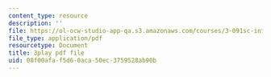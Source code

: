 ```yaml
---
content_type: resource
description: ''
file: https://ol-ocw-studio-app-qa.s3.amazonaws.com/courses/3-091sc-introduction-to-solid-state-chemistry-fall-2010/08f00afaf5d60aca50ec3759528ab90b_up3zP2z81SE.pdf
file_type: application/pdf
resourcetype: Document
title: 3play pdf file
uid: 08f00afa-f5d6-0aca-50ec-3759528ab90b
---
```

